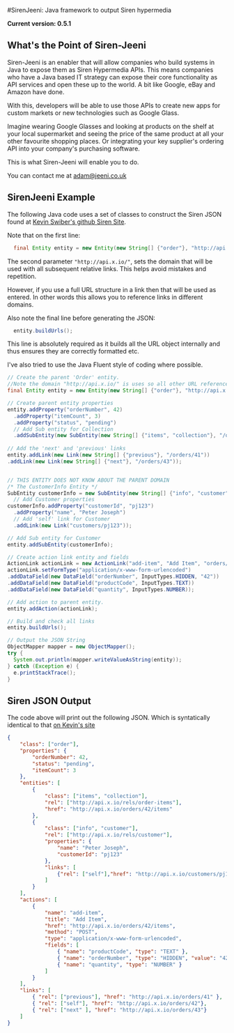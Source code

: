 #SirenJeeni: Java framework to output Siren hypermedia

__Current version: 0.5.1__

## What's the Point of Siren-Jeeni
Siren-Jeeni is an enabler that will allow companies who build systems in Java to expose them as Siren Hypermedia APIs. This means companies who have a Java based IT strategy can expose their core functionality as API services and open these up to the world. A bit like Google, eBay and Amazon have done.

With this, developers will be able to use those APIs to create new apps for custom markets or new technologies such as Google Glass.

Imagine wearing Google Glasses and looking at products on the shelf at your local supermarket and seeing the price of the same product at all your other favourite shopping places. Or integrating your key supplier's ordering API into your company's purchasing software.

This is what Siren-Jeeni will enable you to do.

You can contact me at [adam@jeeni.co.uk](mailto:adam@jeeni.co.uk?Subject=SirenJeeni)

## SirenJeeni Example

The following Java code uses a set of classes to construct the Siren JSON found at [Kevin Swiber's github Siren Site](https://github.com/kevinswiber/siren).

Note that on the first line:
```Java
  final Entity entity = new Entity(new String[] {"order"}, "http://api.x.io/", "/orders/42");
```
The second parameter `"http://api.x.io/"`, sets the domain that will be used with all subsequent relative links. This helps avoid mistakes and repetition. 

However, if you use a full URL structure in a link then that will be used as entered. In other words this allows you to reference links in different domains. 

Also note the final line before generating the JSON:
```Java
  entity.buildUrls();
```
This line is absolutely required as it builds all the URL object internally and thus ensures they are correctly formatted etc.

I've also tried to use the Java Fluent style of coding where possible.

```Java
// Create the parent 'Order' entity. 
//Note the domain "http://api.x.io/" is uses so all other URL references can be relative.
final Entity entity = new Entity(new String[] {"order"}, "http://api.x.io/", "/orders/42");

// Create parent entity properties
entity.addProperty("orderNumber", 42)
  .addProperty("itemCount", 3)
  .addProperty("status", "pending")
  // Add Sub entity for Collection
  .addSubEntity(new SubEntity(new String[] {"items", "collection"}, "/orders/42/items", new String[] {"/rels/order-items"}));
  
// Add the 'next' and 'previous' links
entity.addLink(new Link(new String[] {"previous"}, "/orders/41"))
.addLink(new Link(new String[] {"next"}, "/orders/43"));


// THIS ENTITY DOES NOT KNOW ABOUT THE PARENT DOMAIN
/* The CustomerInfo Entity */
SubEntity customerInfo = new SubEntity(new String[] {"info", "customer"}, new String[] {"rels/customer"});
  // Add Customer properties
customerInfo.addProperty("customerId", "pj123")
  .addProperty("name", "Peter Joseph")
  // Add 'self' link for Customer
  .addLink(new Link("customers/pj123"));

// Add Sub entity for Customer
entity.addSubEntity(customerInfo);

// Create action link entity and fields
ActionLink actionLink = new ActionLink("add-item", "Add Item", "orders/42/items", HttpMethod.POST);
actionLink.setFormType("application/x-www-form-urlencoded")
.addDataField(new DataField("orderNumber", InputTypes.HIDDEN, "42"))
.addDataField(new DataField("productCode", InputTypes.TEXT))
.addDataField(new DataField("quantity", InputTypes.NUMBER));

// Add action to parent entity.
entity.addAction(actionLink);

// Build and check all links
entity.buildUrls();

// Output the JSON String
ObjectMapper mapper = new ObjectMapper();
try {
  System.out.println(mapper.writeValueAsString(entity));
} catch (Exception e) {
  e.printStackTrace();
} 
```
## Siren JSON Output
The code above will print out the following JSON. Which is syntatically identical to that [on Kevin's site](https://github.com/kevinswiber/siren)


```json
{
    "class": ["order"],
    "properties": {
        "orderNumber": 42,
        "status": "pending",
        "itemCount": 3
    },
    "entities": [
        {
            "class": ["items", "collection"],
            "rel": ["http://api.x.io/rels/order-items"],
            "href": "http://api.x.io/orders/42/items"
        },
        {
            "class": ["info", "customer"],
            "rel": ["http://api.x.io/rels/customer"],
            "properties": {
                "name": "Peter Joseph",
                "customerId": "pj123"
            },
            "links": [
                {"rel": ["self"],"href": "http://api.x.io/customers/pj123"}
            ]
        }
    ],
    "actions": [
        {
            "name": "add-item",
            "title": "Add Item",
            "href": "http://api.x.io/orders/42/items",
            "method": "POST",
            "type": "application/x-www-form-urlencoded",
            "fields": [
                { "name": "productCode", "type": "TEXT" },
                { "name": "orderNumber", "type": "HIDDEN", "value": "42"},
                { "name": "quantity", "type": "NUMBER" }
            ]
        }
    ],
    "links": [
        { "rel": ["previous"], "href": "http://api.x.io/orders/41" },
        { "rel": ["self"], "href": "http://api.x.io/orders/42"},
        { "rel": ["next" ], "href": "http://api.x.io/orders/43"}
    ]
}
```
